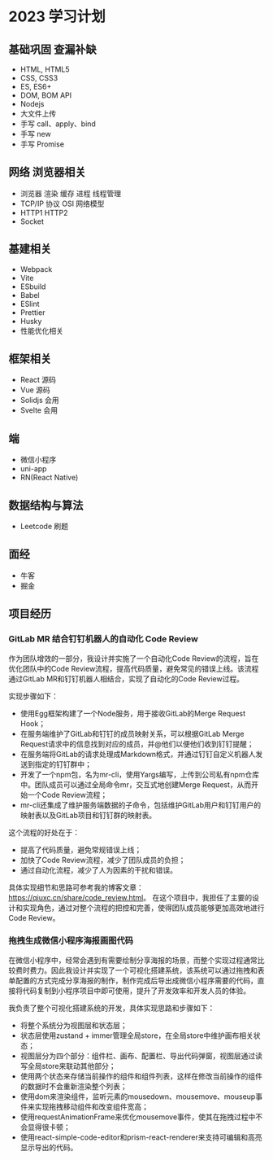 # 2023 学习计划

## 基础巩固 查漏补缺

- HTML, HTML5
- CSS, CSS3
- ES, ES6+
- DOM, BOM API
- Nodejs
- 大文件上传
- 手写 call、apply、bind
- 手写 new
- 手写 Promise

## 网络 浏览器相关

- 浏览器 渲染 缓存 进程 线程管理
- TCP/IP 协议 OSI 网络模型
- HTTP1 HTTP2
- Socket

## 基建相关

- Webpack
- Vite
- ESbuild
- Babel
- ESlint
- Prettier
- Husky
- 性能优化相关

## 框架相关

- React 源码
- Vue 源码
- Solidjs 会用
- Svelte 会用

## 端

- 微信小程序
- uni-app
- RN(React Native)

## 数据结构与算法

- Leetcode 刷题

## 面经

- 牛客
- 掘金

## 项目经历

### GitLab MR 结合钉钉机器人的自动化 Code Review

作为团队增效的一部分，我设计并实施了一个自动化Code Review的流程，旨在优化团队中的Code Review流程，提高代码质量，避免常见的错误上线。该流程通过GitLab MR和钉钉机器人相结合，实现了自动化的Code Review过程。

实现步骤如下：

- 使用Egg框架构建了一个Node服务，用于接收GitLab的Merge Request Hook；
- 在服务端维护了GitLab和钉钉的成员映射关系，可以根据GitLab Merge Request请求中的信息找到对应的成员，并@他们以便他们收到钉钉提醒；
- 在服务端将GitLab的请求处理成Markdown格式，并通过钉钉自定义机器人发送到指定的钉钉群中；
- 开发了一个npm包，名为mr-cli，使用Yargs编写，上传到公司私有npm仓库中。团队成员可以通过全局命令mr，交互式地创建Merge Request，从而开始一个Code Review流程；
- mr-cli还集成了维护服务端数据的子命令，包括维护GitLab用户和钉钉用户的映射表以及GitLab项目和钉钉群的映射表。

这个流程的好处在于：

- 提高了代码质量，避免常规错误上线；
- 加快了Code Review流程，减少了团队成员的负担；
- 通过自动化流程，减少了人为因素的干扰和错误。

具体实现细节和思路可参考我的博客文章：<https://qiuxc.cn/share/code_review.html>。
在这个项目中，我担任了主要的设计和实现角色，通过对整个流程的把控和完善，使得团队成员能够更加高效地进行Code Review。

### 拖拽生成微信小程序海报画图代码

在微信小程序中，经常会遇到有需要绘制分享海报的场景，而整个实现过程通常比较费时费力。因此我设计并实现了一个可视化搭建系统，该系统可以通过拖拽和表单配置的方式完成分享海报的制作，制作完成后导出成微信小程序需要的代码，直接将代码复制到小程序项目中即可使用，提升了开发效率和开发人员的体验。

我负责了整个可视化搭建系统的开发，具体实现思路和步骤如下：

- 将整个系统分为视图层和状态层；
- 状态层使用zustand + immer管理全局store，在全局store中维护画布相关状态；
- 视图层分为四个部分：组件栏、画布、配置栏、导出代码弹窗，视图层通过读写全局store来联动其他部分；
- 使用两个状态来存储当前操作的组件和组件列表，这样在修改当前操作的组件的数据时不会重新渲染整个列表；
- 使用dom来渲染组件，监听元素的mousedown、mousemove、mouseup事件来实现拖拽移动组件和改变组件宽高；
- 使用requestAnimationFrame来优化mousemove事件，使其在拖拽过程中不会显得很卡顿；
- 使用react-simple-code-editor和prism-react-renderer来支持可编辑和高亮显示导出的代码。
